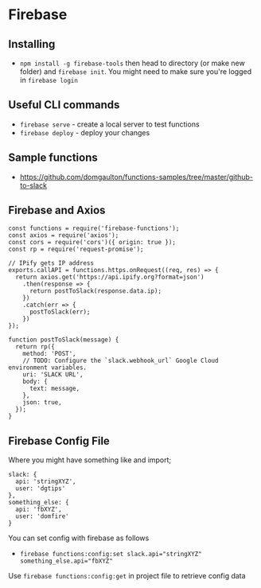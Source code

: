 # Firebase

## Installing
* `npm install -g firebase-tools` then head to directory (or make new folder) and `firebase init`. You might need to make sure you're logged in `firebase login`

## Useful CLI commands
* `firebase serve` - create a local server to test functions
* `firebase deploy` - deploy your changes

## Sample functions
* https://github.com/domgaulton/functions-samples/tree/master/github-to-slack

## Firebase and Axios
```
const functions = require('firebase-functions');
const axios = require('axios');
const cors = require('cors')({ origin: true });
const rp = require('request-promise');

// IPify gets IP address
exports.callAPI = functions.https.onRequest((req, res) => {
  return axios.get('https://api.ipify.org?format=json')
    .then(response => {
      return postToSlack(response.data.ip);
    })
    .catch(err => {
      postToSlack(err);
    })
});

function postToSlack(message) {
  return rp({
    method: 'POST',
    // TODO: Configure the `slack.webhook_url` Google Cloud environment variables.
    uri: 'SLACK URL',
    body: {
      text: message,
    },
    json: true,
  });
}
```

## Firebase Config File
Where you might have something like and import;

```
slack: {
  api: 'stringXYZ',
  user: 'dgtips'
},
something_else: {
  api: 'fbXYZ',
  user: 'domfire'
}
```

You can set config with firebase as follows
* `firebase functions:config:set slack.api="stringXYZ" something_else.api="fbXYZ"`

Use `firebase functions:config:get` in project file to retrieve config data

